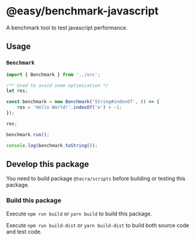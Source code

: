 # @easy/benchmark-javascript

A benchmark tool to test javascript performance.

## Usage
### `Benchmark`

```ts
import { Benchmark } from '../src';

/** Used to avoid some optimization */
let res;

const benchmark = new Benchmark('String#indexOf', () => {
    res = 'Hello World!'.indexOf('o') > -1;
});

res;

benchmark.run();

console.log(benchmark.toString());
```

## Develop this package

You need to build package `@tecra/scripts` before building or testing this package.

### Build this package

Execute `npm run build` or `yarn build` to build this package.

Execute `npm run build-dist` or `yarn build-dist` to build both source code and test code.
